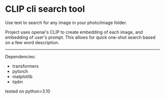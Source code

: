 # CLIP cli search tool

Use text to search for any image in your photo/image folder.

Project uses openai's CLIP to create embedding of each image, and embedding of user's prompt.
This allows for quick one-shot search based on a few word description.

---
Dependencies:
- transformers
- pytorch
- matplotlib
- tqdm

tested on python>3.10